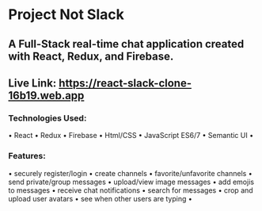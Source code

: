 # Project Not Slack
## A Full-Stack real-time chat application created with React, Redux, and Firebase.

## Live Link: https://react-slack-clone-16b19.web.app

### Technologies Used: 
  • React • Redux • Firebase • Html/CSS  • JavaScript ES6/7  • Semantic UI •

### Features: 
• securely register/login • create channels • favorite/unfavorite channels • send private/group messages • upload/view image messages • add emojis to messages • receive chat notifications • search for messages • crop and upload user avatars • see when other users are typing •
